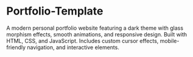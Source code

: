 # Portfolio-Template
A modern personal portfolio website featuring a dark theme with glass morphism effects, smooth animations, and responsive design. Built with HTML, CSS, and JavaScript. Includes custom cursor effects, mobile-friendly navigation, and interactive elements.
